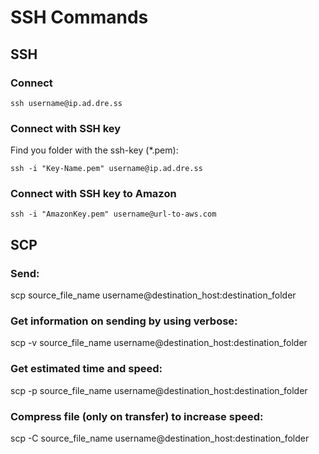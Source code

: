 # SSH Commands

## SSH
### Connect
```
ssh username@ip.ad.dre.ss
```

### Connect with SSH key
Find you folder with the ssh-key (*.pem):

```
ssh -i "Key-Name.pem" username@ip.ad.dre.ss
```

### Connect with SSH key to Amazon

```
ssh -i "AmazonKey.pem" username@url-to-aws.com
```


## SCP
### Send:
scp source_file_name username@destination_host:destination_folder

### Get information on sending by using verbose:

scp -v source_file_name username@destination_host:destination_folder

### Get estimated time and speed:

scp -p source_file_name username@destination_host:destination_folder

### Compress file (only on transfer) to increase speed:

scp -C source_file_name username@destination_host:destination_folder
